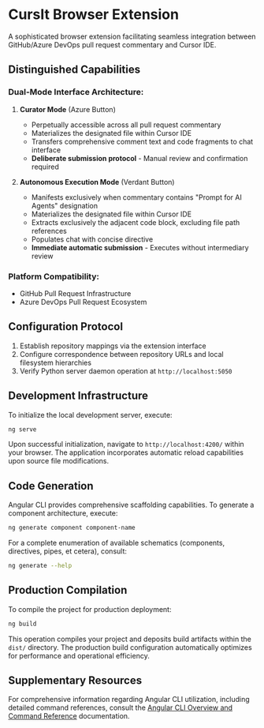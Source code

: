 # CursIt Browser Extension

A sophisticated browser extension facilitating seamless integration between GitHub/Azure DevOps pull request commentary and Cursor IDE.

## Distinguished Capabilities

### Dual-Mode Interface Architecture:

1. **Curator Mode** (Azure Button)

   - Perpetually accessible across all pull request commentary
   - Materializes the designated file within Cursor IDE
   - Transfers comprehensive comment text and code fragments to chat interface
   - **Deliberate submission protocol** - Manual review and confirmation required

2. **Autonomous Execution Mode** (Verdant Button)
   - Manifests exclusively when commentary contains "Prompt for AI Agents" designation
   - Materializes the designated file within Cursor IDE
   - Extracts exclusively the adjacent code block, excluding file path references
   - Populates chat with concise directive
   - **Immediate automatic submission** - Executes without intermediary review

### Platform Compatibility:

- GitHub Pull Request Infrastructure
- Azure DevOps Pull Request Ecosystem

## Configuration Protocol

1. Establish repository mappings via the extension interface
2. Configure correspondence between repository URLs and local filesystem hierarchies
3. Verify Python server daemon operation at `http://localhost:5050`

## Development Infrastructure

To initialize the local development server, execute:

```bash
ng serve
```

Upon successful initialization, navigate to `http://localhost:4200/` within your browser. The application incorporates automatic reload capabilities upon source file modifications.

## Code Generation

Angular CLI provides comprehensive scaffolding capabilities. To generate a component architecture, execute:

```bash
ng generate component component-name
```

For a complete enumeration of available schematics (components, directives, pipes, et cetera), consult:

```bash
ng generate --help
```

## Production Compilation

To compile the project for production deployment:

```bash
ng build
```

This operation compiles your project and deposits build artifacts within the `dist/` directory. The production build configuration automatically optimizes for performance and operational efficiency.

## Supplementary Resources

For comprehensive information regarding Angular CLI utilization, including detailed command references, consult the [Angular CLI Overview and Command Reference](https://angular.dev/tools/cli) documentation.
